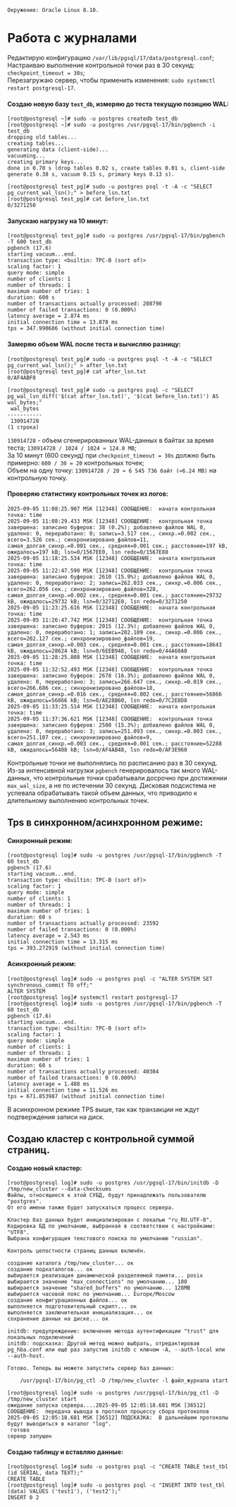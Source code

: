 ```
Окружение: Oracle Linux 8.10.
```
# Работа с журналами
Редактирую конфигурацию `/var/lib/pgsql/17/data/postgresql.conf`;  
Настраиваю выполнение контрольной точки раз в 30 секунд: `checkpoint_timeout = 30s`;  
Перезагружаю сервер, чтобы применить изменения: `sudo systemctl restart postgresql-17`.  

#### Cоздаю новую базу `test_db`, измеряю до теста текущую позицию WAL:
```
[root@postgresql ~]# sudo -u postgres createdb test_db
[root@postgresql ~]# sudo -u postgres /usr/pgsql-17/bin/pgbench -i test_db
dropping old tables...
creating tables...
generating data (client-side)...
vacuuming...
creating primary keys...
done in 0.70 s (drop tables 0.02 s, create tables 0.01 s, client-side generate 0.38 s, vacuum 0.15 s, primary keys 0.13 s).

[root@postgresql test_pg]# sudo -u postgres psql -t -A -c "SELECT pg_current_wal_lsn();" > before_lsn.txt
[root@postgresql test_pg]# cat before_lsn.txt
0/3271250
```
#### Запускаю нагрузку на 10 минут: 
```
[root@postgresql test_pg]# sudo -u postgres /usr/pgsql-17/bin/pgbench -T 600 test_db
pgbench (17.6)
starting vacuum...end.
transaction type: <builtin: TPC-B (sort of)>
scaling factor: 1
query mode: simple
number of clients: 1
number of threads: 1
maximum number of tries: 1
duration: 600 s
number of transactions actually processed: 208790
number of failed transactions: 0 (0.000%)
latency average = 2.874 ms
initial connection time = 13.878 ms
tps = 347.990686 (without initial connection time)
```
#### Замеряю объем WAL после теста и вычисляю разницу:
```
[root@postgresql test_pg]# sudo -u postgres psql -t -A -c "SELECT pg_current_wal_lsn();" > after_lsn.txt
[root@postgresql test_pg]# cat after_lsn.txt
0/AF4ABF8

[root@postgresql test_pg]# sudo -u postgres psql -c "SELECT pg_wal_lsn_diff('$(cat after_lsn.txt)', '$(cat before_lsn.txt)') AS wal_bytes;"
 wal_bytes
-----------
 130914728
(1 строка)
```
`130914728` - объем сгенерированных WAL-данных в байтах за время теста; `130914728 / 1024 / 1024 ≈ 124.8 MB`;  
За 10 минут (600 секунд) при `checkpoint_timeout = 30s` должно быть примерно: `600 / 30 = 20` контрольных точек;  
Объем на одну точку: `130914728 / 20 ≈ 6 545 736 байт (≈6.24 MB)` на контрольную точку.

#### Проверяю статистику контрольных точек из логов:
```
2025-09-05 11:08:25.907 MSK [12348] СООБЩЕНИЕ:  начата контрольная точка: time
2025-09-05 11:08:29.433 MSK [12348] СООБЩЕНИЕ:  контрольная точка завершена: записано буферов: 38 (0.2%); добавлено файлов WAL 0, удалено: 0, переработано: 0; запись=3.517 сек., синхр.=0.002 сек., всего=3.526 сек.; синхронизировано_файлов=11, самая_долгая_синхр.=0.001 сек., средняя=0.001 сек.; расстояние=197 kB, ожидалось=197 kB; lsn=0/1567EE0, lsn redo=0/1567E88
2025-09-05 11:18:25.534 MSK [12348] СООБЩЕНИЕ:  начата контрольная точка: time
2025-09-05 11:22:47.590 MSK [12348] СООБЩЕНИЕ:  контрольная точка завершена: записано буферов: 2610 (15.9%); добавлено файлов WAL 0, удалено: 0, переработано: 2; запись=262.033 сек., синхр.=0.006 сек., всего=262.056 сек.; синхронизировано_файлов=328, самая_долгая_синхр.=0.002 сек., средняя=0.001 сек.; расстояние=29732 kB, ожидалось=29732 kB; lsn=0/32712E0, lsn redo=0/3271250
2025-09-05 11:23:25.616 MSK [12348] СООБЩЕНИЕ:  начата контрольная точка: time
2025-09-05 11:26:47.742 MSK [12348] СООБЩЕНИЕ:  контрольная точка завершена: записано буферов: 2015 (12.3%); добавлено файлов WAL 0, удалено: 0, переработано: 1; запись=202.109 сек., синхр.=0.006 сек., всего=202.127 сек.; синхронизировано_файлов=19, самая_долгая_синхр.=0.003 сек., средняя=0.001 сек.; расстояние=18643 kB, ожидалось=28624 kB; lsn=0/6EEB948, lsn redo=0/44A60A0
2025-09-05 11:28:25.808 MSK [12348] СООБЩЕНИЕ:  начата контрольная точка: time
2025-09-05 11:32:52.493 MSK [12348] СООБЩЕНИЕ:  контрольная точка завершена: записано буферов: 2678 (16.3%); добавлено файлов WAL 0, удалено: 0, переработано: 3; запись=266.647 сек., синхр.=0.019 сек., всего=266.686 сек.; синхронизировано_файлов=18, самая_долгая_синхр.=0.016 сек., средняя=0.002 сек.; расстояние=56866 kB, ожидалось=56866 kB; lsn=0/AE28B60, lsn redo=0/7C2E8D8
2025-09-05 11:33:25.514 MSK [12348] СООБЩЕНИЕ:  начата контрольная точка: time
2025-09-05 11:37:36.621 MSK [12348] СООБЩЕНИЕ:  контрольная точка завершена: записано буферов: 2508 (15.3%); добавлено файлов WAL 0, удалено: 0, переработано: 3; запись=251.093 сек., синхр.=0.003 сек., всего=251.107 сек.; синхронизировано_файлов=9, самая_долгая_синхр.=0.003 сек., средняя=0.001 сек.; расстояние=52288 kB, ожидалось=56408 kB; lsn=0/AF4AB48, lsn redo=0/AF3E960
```
Контрольные точки не выполнялись по расписанию раз в 30 секунд. Из-за интенсивной нагрузки `pgbench` генерировалось так много WAL-данных, что контрольные точки срабатывали досрочно при достижении `max_wal_size`, а не по истечении 30 секунд. Дисковая подсистема не успевала обрабатывать такой объем данных, что приводило к длительному выполнению контрольных точек.

## Tps в синхронном/асинхронном режиме: 
#### Синхронный режим:
```
[root@postgresql log]# sudo -u postgres /usr/pgsql-17/bin/pgbench -T 60 test_db
pgbench (17.6)
starting vacuum...end.
transaction type: <builtin: TPC-B (sort of)>
scaling factor: 1
query mode: simple
number of clients: 1
number of threads: 1
maximum number of tries: 1
duration: 60 s
number of transactions actually processed: 23592
number of failed transactions: 0 (0.000%)
latency average = 2.543 ms
initial connection time = 13.315 ms
tps = 393.272919 (without initial connection time)
```
#### Асинхронный режим:
```
[root@postgresql log]# sudo -u postgres psql -c "ALTER SYSTEM SET synchronous_commit TO off;"
ALTER SYSTEM
[root@postgresql log]# systemctl restart postgresql-17
[root@postgresql log]# sudo -u postgres /usr/pgsql-17/bin/pgbench -T 60 test_db
pgbench (17.6)
starting vacuum...end.
transaction type: <builtin: TPC-B (sort of)>
scaling factor: 1
query mode: simple
number of clients: 1
number of threads: 1
maximum number of tries: 1
duration: 60 s
number of transactions actually processed: 40304
number of failed transactions: 0 (0.000%)
latency average = 1.488 ms
initial connection time = 11.526 ms
tps = 671.853987 (without initial connection time)
```
В асинхронном режиме TPS выше, так как транзакции не ждут подтверждения записи на диск.

## Создаю кластер с контрольной суммой страниц.
#### Создаю новый кластер:
````
[root@postgresql log]# sudo -u postgres /usr/pgsql-17/bin/initdb -D /tmp/new_cluster --data-checksums
Файлы, относящиеся к этой СУБД, будут принадлежать пользователю "postgres".
От его имени также будет запускаться процесс сервера.

Кластер баз данных будет инициализирован с локалью "ru_RU.UTF-8".
Кодировка БД по умолчанию, выбранная в соответствии с настройками: "UTF8".
Выбрана конфигурация текстового поиска по умолчанию "russian".

Контроль целостности страниц данных включён.

создание каталога /tmp/new_cluster... ок
создание подкаталогов... ок
выбирается реализация динамической разделяемой памяти... posix
выбирается значение "max_connections" по умолчанию... 100
выбирается значение "shared_buffers" по умолчанию... 128MB
выбирается часовой пояс по умолчанию... Europe/Moscow
создание конфигурационных файлов... ок
выполняется подготовительный скрипт... ок
выполняется заключительная инициализация... ок
сохранение данных на диске... ок

initdb: предупреждение: включение метода аутентификации "trust" для локальных подключений
initdb: подсказка: Другой метод можно выбрать, отредактировав pg_hba.conf или ещё раз запустив initdb с ключом -A, --auth-local или --auth-host.

Готово. Теперь вы можете запустить сервер баз данных:

    /usr/pgsql-17/bin/pg_ctl -D /tmp/new_cluster -l файл_журнала start

[root@postgresql log]# sudo -u postgres /usr/pgsql-17/bin/pg_ctl -D /tmp/new_cluster start
ожидание запуска сервера....2025-09-05 12:05:18.681 MSK [36512] СООБЩЕНИЕ:  передача вывода в протокол процессу сбора протоколов
2025-09-05 12:05:18.681 MSK [36512] ПОДСКАЗКА:  В дальнейшем протоколы будут выводиться в каталог "log".
 готово
сервер запущен
````
#### Cоздаю таблицу и вставляю данные:
````
[root@postgresql log]# sudo -u postgres psql -c "CREATE TABLE test_tbl (id SERIAL, data TEXT);"
CREATE TABLE
[root@postgresql log]# sudo -u postgres psql -c "INSERT INTO test_tbl (data) VALUES ('test1'), ('test2');"
INSERT 0 2
````
